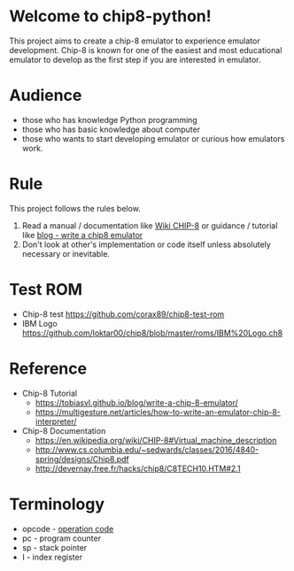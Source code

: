 
# Welcome to chip8-python!

This project aims to create a chip-8 emulator to experience emulator development. Chip-8 is known for one of the easiest and most educational emulator to develop as the first step if you are interested in emulator.  

# Audience
* those who has knowledge Python programming
* those who has basic knowledge about computer
* those who wants to start developing emulator or curious how emulators work. 

# Rule
This project follows the rules below.

1. Read a manual / documentation like [Wiki CHIP-8](https://en.wikipedia.org/wiki/CHIP-8#Virtual_machine_description) or guidance / tutorial like [blog - write a chip8 emulator](https://tobiasvl.github.io/blog/write-a-chip-8-emulator/)
2. Don't look at other's implementation or code itself unless absolutely necessary or inevitable.

# Test ROM 
* Chip-8 test https://github.com/corax89/chip8-test-rom
* IBM Logo https://github.com/loktar00/chip8/blob/master/roms/IBM%20Logo.ch8 

# Reference
* Chip-8 Tutorial 
    * https://tobiasvl.github.io/blog/write-a-chip-8-emulator/
    * https://multigesture.net/articles/how-to-write-an-emulator-chip-8-interpreter/ 
* Chip-8 Documentation
    * https://en.wikipedia.org/wiki/CHIP-8#Virtual_machine_description
    * http://www.cs.columbia.edu/~sedwards/classes/2016/4840-spring/designs/Chip8.pdf
    * http://devernay.free.fr/hacks/chip8/C8TECH10.HTM#2.1
 

# Terminology
* opcode - [operation code](https://en.wikipedia.org/wiki/CHIP-8#Opcode_table) 
* pc - program counter
* sp - stack pointer
* I - index register
 
 

